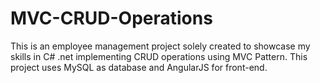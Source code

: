 # MVC-CRUD-Operations
This is an employee management project solely created to showcase my skills in C# .net implementing CRUD operations using MVC Pattern. This project uses MySQL as database and AngularJS for front-end.
